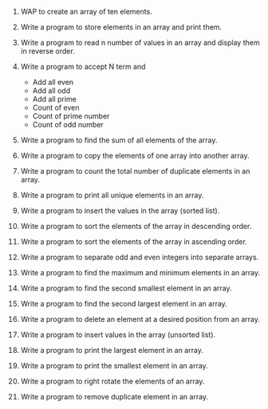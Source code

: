 01. WAP to create an array of ten elements.
02. Write a program to store elements in an array and print them.
03. Write a program to read n number of values in an array and display them in reverse order.
04. Write a program to accept N term and 
    - Add all even
    - Add all odd
    - Add all prime
    - Count of even
    - Count of prime number
    - Count of odd number
  
05. Write a program to find the sum of all elements of the array.
06. Write a program to copy the elements of one array into another array.
07. Write a program to count the total number of duplicate elements in an array.
08. Write a program to print all unique elements in an array.
09. Write a program to insert the values in the array (sorted list).
10. Write a program to sort the elements of the array in descending order.
11. Write a program to sort the elements of the array in ascending order.
12. Write a program to separate odd and even integers into separate arrays.
13. Write a program to find the maximum and minimum elements in an array.
14. Write a program to find the second smallest element in an array.
15. Write a program to find the second largest element in an array.
16. Write a program to delete an element at a desired position from an array.
17. Write a program to insert values in the array (unsorted list).
18. Write a program to print the largest element in an array.
19. Write a program to print the smallest element in an array.
20. Write a program to right rotate the elements of an array.
21. Write a program to remove duplicate element in an array.